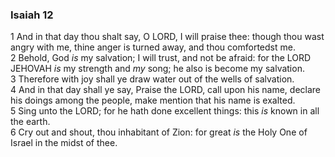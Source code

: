 ### Isaiah 12

1 And in that day thou shalt say, O LORD, I will praise thee: though thou wast angry with me, thine anger is turned away, and thou comfortedst me.  
2 Behold, God *is* my salvation; I will trust, and not be afraid: for the LORD JEHOVAH *is* my strength and *my* song; he also is become my salvation.  
3 Therefore with joy shall ye draw water out of the wells of salvation.  
4 And in that day shall ye say, Praise the LORD, call upon his name, declare his doings among the people, make mention that his name is exalted.  
5 Sing unto the LORD; for he hath done excellent things: this *is* known in all the earth.  
6 Cry out and shout, thou inhabitant of Zion: for great *is* the Holy One of Israel in the midst of thee.  
